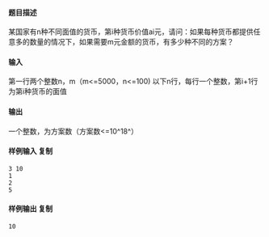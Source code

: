 #### 题目描述

某国家有n种不同面值的货币，第i种货币价值ai元，请问：如果每种货币都提供任意多的数量的情况下，如果需要m元金额的货币，有多少种不同的方案？

#### 输入

第一行两个整数n，m（m<=5000，n<=100)
以下n行，每行一个整数，第i+1行为第i种货币的面值

#### 输出

一个整数，为方案数（方案数<=10​^18^​）

#### 样例输入 **复制**

```
3 10
1
2
5
```

#### 样例输出 **复制**

```
10
```

